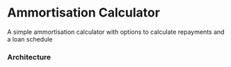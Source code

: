 # Ammortisation Calculator
A simple ammortisation calculator with options to calculate repayments and a loan schedule

### Architecture
